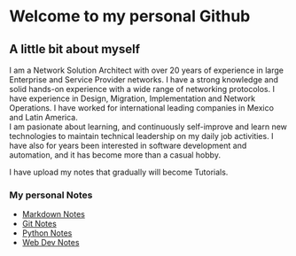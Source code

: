 # Welcome to my personal Github
## A little bit about myself
I am a Network Solution Architect with over 20 years of experience in large Enterprise and Service Provider networks. I have a strong knowledge and solid hands-on experience with a wide range of networking protocolos. 
I have experience in Design, Migration, Implementation and Network Operations.
I have worked for international leading companies in Mexico and Latin America.   
I am pasionate about learning, and continuously self-improve and learn new technologies to maintain technical leadership on my daily job activities.
I have also for years been interested in software development and automation, and it has become more than a casual hobby.

I have upload my notes that gradually will become Tutorials.
### My personal Notes
- [Markdown Notes](https://github.com/jlomeli71/md-notes)
- [Git Notes](https://github.com/jlomeli71/git-notes)
- [Python Notes](https://github.com/jlomeli71/python-notes)
- [Web Dev Notes](https://github.com/jlomeli71/webdev-notes)


